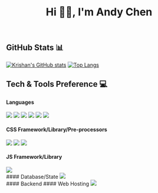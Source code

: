 <h1 align="center"> Hi 👋🏻, I'm Andy Chen </br> 
</h1>

<br />

<!-- ## Projects
<p align="center"> workng on this section </p>
<br /> -->

## GitHub Stats 📊

[![Krishan's GitHub stats](https://github-readme-stats.vercel.app/api?username=andychen-web&show_icons=true&hide_border=true&theme=gruvbox&count_private=true&include_all_commits=true)](https://github.com/kkumar-gcc) [![Top Langs](https://github-readme-stats.vercel.app/api/top-langs/?username=andychen-web&layout=compact&hide_border=true&theme=gruvbox)](https://github.com/kkumar-gcc)
<br>

## Tech & Tools Preference 💻

#### Languages

<img src = "https://img.shields.io/badge/-HTML5-E34F26?style=flat&logo=html5&logoColor=white"> <img src = "https://img.shields.io/badge/-CSS3-1572B6?style=flat&logo=css3&logoColor=white">
<img src="https://img.shields.io/badge/-JavaScript-eed718?style=flat&logo=javascript&logoColor=ffffff">
<img src="http://img.shields.io/badge/-Php-F89820?style=flat&logo=php&logoColor=white"> <img src="https://img.shields.io/badge/-C%20&%20C++-659ad2?style=flat&logo=c%2B%2B&logoColor=ffffff">
<img src="https://img.shields.io/badge/Markdown-000000?style=flat&logo=markdown&logoColor=white">
<br>

#### CSS Framework/Library/Pre-processors

<img src="https://img.shields.io/badge/-Tailwind_CSS-38B2AC?style=flat&logo=tailwind-css&logoColor=white"> <img src="https://img.shields.io/badge/-Bootstrap-563D7C?style=flat&logo=bootstrap&logoColor=white">
<img src="https://img.shields.io/badge/-Sass-CC6699?style=flat&logo=sass&logoColor=white">
<br>

#### JS Framework/Library

<img src="https://img.shields.io/badge/React-20232A?style=flat&logo=react&logoColor=61DAFB">
<br>
#### Database/State
<img src="https://img.shields.io/badge/-Firebase-000?style=flat&logo=firebase"> 
<!-- <img src="https://img.shields.io/badge/-MongoDB-4DB33D?style=flat&logo=mongodb&logoColor=FFFFFF"> -->
<br>
#### Backend
<!-- <img src="https://img.shields.io/badge/-NodeJs-3C873A?style=flat&logo=Node.js&logoColor=white"> <img src="https://img.shields.io/badge/Express.js-404D59?style=flat&logo=express.js&logoColor=FFFFFF"> <img src="http://img.shields.io/badge/-Php-F89820?style=flat&logo=php&logoColor=white"> 
<img src="https://img.shields.io/badge/Laravel-FF2D20?style=flat&logo=laravel&logoColor=white">
<br> -->
#### Web Hosting
<img src="https://img.shields.io/badge/-Firebase-000?style=flat&logo=firebase">
<br>

<!-- #### App Development
<img src="https://img.shields.io/badge/Flutter-02569B?style=flat&logo=flutter&logoColor=white"> -->
